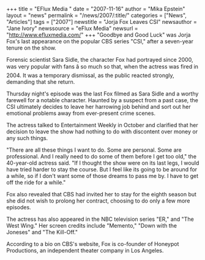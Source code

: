 +++
title = "EFlux Media "
date = "2007-11-16"
author = "Mika Epstein"
layout = "news"
permalink = "/news/2007/:title/"
categories = ["News", "Articles"]
tags = ["2007"]
newstitle = "Jorja Fox Leaves CSI"
newsauthor = "Jane Ivory"
newssource = "eFlux Media"
newsurl = "http://www.efluxmedia.com/"
+++
"Goodbye and Good Luck" was Jorja Fox's last appearance on the popular CBS series "CSI," after a seven-year tenure on the show.

Forensic scientist Sara Sidle, the character Fox had portrayed since 2000, was very popular with fans â so much so that, when the actress was fired in 2004. It was a temporary dismissal, as the public reacted strongly, demanding that she return.

Thursday night's episode was the last Fox filmed as Sara Sidle and a worthy farewell for a notable character. Haunted by a suspect from a past case, the CSI ultimately decides to leave her harrowing job behind and sort out her emotional problems away from ever-present crime scenes.

The actress talked to Entertainment Weekly in October and clarified that her decision to leave the show had nothing to do with discontent over money or any such things.

"There are all these things I want to do. Some are personal. Some are professional. And I really need to do some of them before I get too old," the 40-year-old actress said. "If I thought the show were on its last legs, I would have tried harder to stay the course. But I feel like its going to be around for a while, so if I don't want some of those dreams to pass me by. I have to get off the ride for a while."

Fox also revealed that CBS had invited her to stay for the eighth season but she did not wish to prolong her contract, choosing to do only a few more episodes.

The actress has also appeared in the NBC television series "ER," and "The West Wing." Her screen credits include "Memento," "Down with the Joneses" and "The Kill-Off."

According to a bio on CBS's website, Fox is co-founder of Honeypot Productions, an independent theater company in Los Angeles.  
